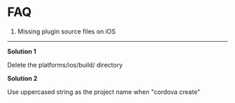 FAQ
====

1. Missing plugin source files on iOS
----

**Solution 1**

Delete the platforms/ios/build/ directory

**Solution 2**

Use uppercased string as the project name when "cordova create"

